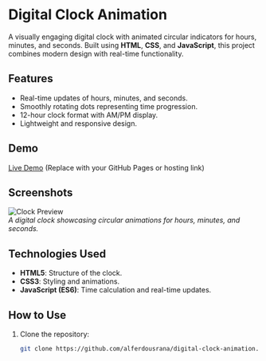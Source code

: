# Digital Clock Animation

A visually engaging digital clock with animated circular indicators for hours, minutes, and seconds. Built using **HTML**, **CSS**, and **JavaScript**, this project combines modern design with real-time functionality.

## Features

- Real-time updates of hours, minutes, and seconds.
- Smoothly rotating dots representing time progression.
- 12-hour clock format with AM/PM display.
- Lightweight and responsive design.

## Demo

[Live Demo](#) (Replace with your GitHub Pages or hosting link)

## Screenshots

![Clock Preview](https://via.placeholder.com/800x400)  
*A digital clock showcasing circular animations for hours, minutes, and seconds.*

## Technologies Used

- **HTML5**: Structure of the clock.
- **CSS3**: Styling and animations.
- **JavaScript (ES6)**: Time calculation and real-time updates.

## How to Use

1. Clone the repository:
   ```bash
   git clone https://github.com/alferdousrana/digital-clock-animation.git
